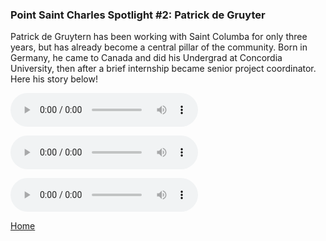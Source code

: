 

### Point Saint Charles Spotlight #2: Patrick de Gruyter

Patrick de Gruytern has been working with Saint Columba for only three years, but has already become a central pillar of the community. Born in Germany, he came to Canada and did his Undergrad at Concordia University, then after a brief internship became senior project coordinator. Here his story below!

<audio src="../Interview Patrick1of3.mp3" controls preload></audio>

<audio src="../Interview Patrick2of3.mp3" controls preload></audio>

<audio src="../Interview Patrick3of3.mp3" controls preload></audio>

[Home](../)

